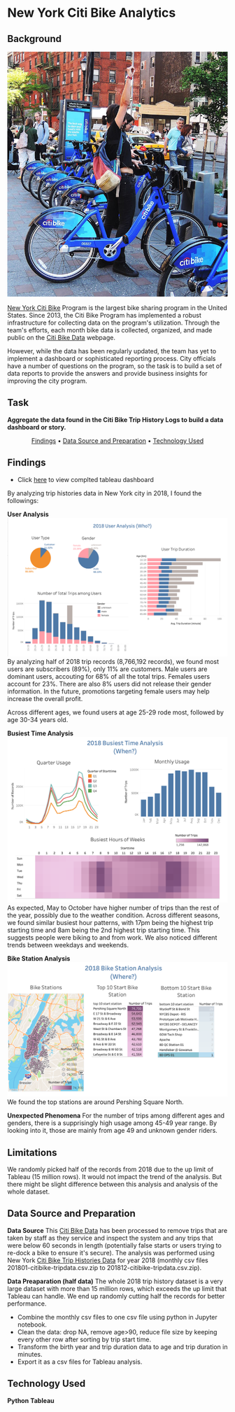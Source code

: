 # New York Citi Bike Analytics

## Background

![Citi-Bikes](Images/citi-bike-station-bikes.jpg)

[New York Citi Bike](https://en.wikipedia.org/wiki/Citi_Bike) Program is the largest bike sharing program in the United States. Since 2013, the Citi Bike Program has implemented a robust infrastructure for collecting data on the program's utilization. Through the team's efforts, each month bike data is collected, organized, and made public on the [Citi Bike Data](https://www.citibikenyc.com/system-data) webpage.

However, while the data has been regularly updated, the team has yet to implement a dashboard or sophisticated reporting process. City officials have a number of questions on the program, so the task is to build a set of data reports to provide the answers and provide business insights for improving the city program. 

## Task

**Aggregate the data found in the Citi Bike Trip History Logs to build a data dashboard or story.**

<p align="center">
  <a href="#findings">Findings</a> •
  <a href="#data-source-and-preparation">Data Source and Preparation</a> •
  <a href="#technology-Used">Technology Used</a>
</p>

## Findings

* Click [here](https://public.tableau.com/profile/lei6868#!/vizhome/citibike_2018_half/Story1) to view complted tableau dashboard

By analyzing trip histories data in New York city in 2018, I found the followings: 

**User Analysis**
![user analysis](Images/dashboard1-user-analysis.png)
By analyzing half of 2018 trip records (8,766,192 records), we found most users are subscribers (89%), only 11% are customers. Male users are dominant users, accouting for 68% of all the total trips. Females users account for 23%. There are also 8% users did not release their gender information. In the future, promotions targeting female users may help increase the overall profit. 

Across different ages, we found users at age 25-29 rode most, followed by age 30-34 years old. 

**Busiest Time Analysis** 
![time analysis](Images/dashboard2-time-analysis.png)
As expected, May to October have higher number of trips than the rest of the year, possibly due to the weather condition. Across different seasons, we found similar busiest hour patterns, with 17pm being the highest trip starting time and 8am being the 2nd highest trip starting time. This suggests people were biking to and from work. We also noticed different trends between weekdays and weekends. 

**Bike Station Analysis** 
![location analysis](Images/dashboard3-location-analysis.png)
We found the top stations are around Pershing Square North. 

**Unexpected Phenomena** 
For the number of trips among different ages and genders, there is a supprisingly high usage among 45-49 year range. By looking into it, those are mainly from age 49 and unknown gender riders. 

## Limitations
We randomly picked half of the records from 2018 due to the up limit of Tableau (15 million rows). It would not impact the trend of the analysis. But there might be slight difference between this analysis and analysis of the whole dataset.

## Data Source and Preparation

**Data Source**
This [Citi Bike Data](https://www.citibikenyc.com/system-data) has been processed to remove trips that are taken by staff as they service and inspect the system and any trips that were below 60 seconds in length 
(potentially false starts or users trying to re-dock a bike to ensure it's secure). The analysis was performed using New York [Citi Bike Trip Histories Data](https://s3.amazonaws.com/tripdata/index.html) for year 2018 (monthly csv files 201801-citibike-tripdata.csv.zip to 201812-citibike-tripdata.csv.zip).

**Data Preaparation (half data)**
The whole 2018 trip history dataset is a very large dataset with more than 15 million rows, which exceeds the up limit that Tableau can handle. We end up randomly cutting half the records for better performance.
* Combine the monthly csv files to one csv file using python in Jupyter notebook.
* Clean the data: drop NA, remove age>90, reduce file size by keeping every other row after sorting by trip start time.
* Transform the birth year and trip duration data to age and trip duration in minutes.
* Export it as a csv files for Tableau analysis.

## Technology Used
**Python** 
**Tableau** 









